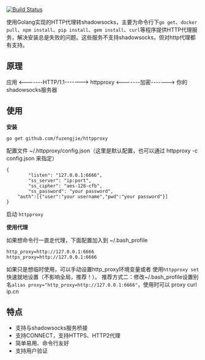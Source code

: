 [![Build Status](https://travis-ci.org/yryz/httpproxy.svg?branch=master)](https://travis-ci.org/yryz/httpproxy)

使用Golang实现的HTTP代理转shadowsocks，主要为命令行下`go get`、`docker pull`、`npm install`、`pip install`、`gem install`、`curl`等程序提供HTTP代理服务，解决安装总是失败的问题。这些服务不支持shadowsocks，但对http代理都有支持。

## 原理
应用 <-------HTTP/1.1-------> httpproxy <-------加密-------> 你的shadowsocks服务器

## 使用
**安装**

`go get github.com/fuzengjie/httpproxy`


配置文件 ~/.httpproxy/config.json（这里是默认配置，也可以通过 httpproxy -c config.json 来指定）

```
{
        "listen": "127.0.0.1:6666",
        "ss_server": "ip:port",
        "ss_cipher": "aes-128-cfb",
        "ss_password": "your password",
	"auth":[{"user":"your username","pwd":"your password"}]
}
```
启动 `httpproxy`

**使用代理**

如果想命令行一直走代理，下面配置加入到 ~/.bash_profile

```
http_proxy=http://127.0.0.1:6666
https_proxy=http://127.0.0.1:6666
```

如果只是想临时使用，可以手动设置http_proxy环境变量或者 使用`httpproxy set` 快速就地设置（不影响全局，推荐！）。
推荐方式二：修改~/.bash_profile设置别名`alias proxy="http_proxy=http://127.0.0.1:6666"`，使用时可以 proxy curl ip.cn 

## 特点

* 支持与shadowsocks服务桥接
* 支持CONNECT，支持HTTPS、HTTP2代理
* 简单易用、命令行友好
* 支持用户验证
